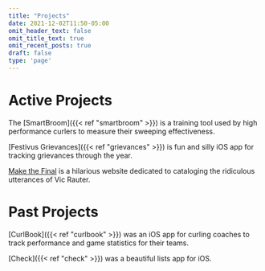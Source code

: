 ```yaml
---
title: "Projects"
date: 2021-12-02T11:50-05:00
omit_header_text: false
omit_title_text: true
omit_recent_posts: true
draft: false
type: 'page'
---
```

# Active Projects

The [SmartBroom]({{< ref "smartbroom" >}}) is a training tool used by high performance curlers to measure their sweeping effectiveness.

[Festivus Grievances]({{< ref "grievances" >}}) is fun and silly iOS app for tracking grievances through the year.

[Make the Final](https://makethefinal.ca) is a hilarious website dedicated to cataloging the ridiculous utterances of Vic Rauter.

# Past Projects
[CurlBook]({{< ref "curlbook" >}}) was an iOS app for curling coaches to track performance and game statistics for their teams.

[Check]({{< ref "check" >}}) was a beautiful lists app for iOS.